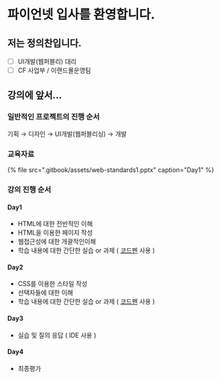 # 파이언넷 입사를 환영합니다.

## 저는 정의찬입니다.

* [ ] UI개발\(웹퍼블리\) 대리
* [ ] CF 사업부 / 이랜드몰운영팀

## 강의에 앞서...

### 일반적인 프로젝트의 진행 순서

기획 → 디자인 → UI개발\(웹퍼블리싱\) → 개발



### 교육자료

{% file src=".gitbook/assets/web-standards1.pptx" caption="Day1" %}



### 강의 진행 순서

#### Day1

* HTML에 대한 전반적인 이해
* HTML을 이용한 페이지 작성
* 웹접근성에 대한 개괄적인이해
* 학습 내용에 대한 간단한 실습 or 과제 \( [코드펜](https://codepen.io/) 사용 \)

#### Day2

* CSS를 이용한 스타일 작성
* 선택자들에 대한 이해
* 학습 내용에 대한 간단한 실습 or 과제 \( [코드펜](https://codepen.io/) 사용 \)

#### Day3

*  실습 및 질의 응답 \( IDE 사용 \)

#### Day4

* 최종평가

